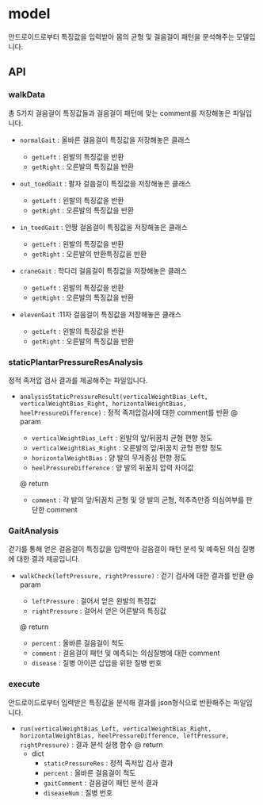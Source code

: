 # model
 
  안드로이드로부터 특징값을 입력받아 몸의 균형 및 걸음걸이 패턴을 분석해주는 모델입니다.
  
## API

### walkData

 총 5가지 걸음걸이 특징값들과 걸음걸이 패턴에 맞는 comment를 저장해놓은 파일입니다.
 
  - `normalGait` : 올바른 걸음걸이 특징값을 저장해놓은 클래스
    - `getLeft` : 왼발의 특징값을 반환
    - `getRight` : 오른발의 특징값을 반환
    
  - `out_toedGait` : 팔자 걸음걸이 특징값을 저장해놓은 클래스
    - `getLeft` : 왼발의 특징값을 반환
    - `getRight` : 오른발의 특징값을 반환
    
  - `in_toedGait` : 안짱 걸음걸이 특징값을 저장해놓은 클래스
    - `getLeft` : 왼발의 특징값을 반환
    - `getRight` : 오른발의 반환특징값을 반환
    
  - `craneGait` : 학다리 걸음걸이 특징값을 저장해놓은 클래스
    - `getLeft` : 왼발의 특징값을 반환
    - `getRight` : 오른발의 특징값을 반환
    
  - `elevenGait` :11자 걸음걸이 특징값을 저장해놓은 클래스
    - `getLeft` : 왼발의 특징값을 반환
    - `getRight` : 오른발의 특징값을 반환
  
  
### staticPlantarPressureResAnalysis

 정적 족저압 검사 결과를 제공해주는 파일입니다.
  
  - `analysisStaticPressureResult(verticalWeightBias_Left, verticalWeightBias_Right, horizontalWeightBias, heelPressureDifference)` : 정적 족저압검사에 대한 comment를 반환
    @ param
     - `verticalWeightBias_Left` : 왼발의 앞/뒤꿈치 균형 편향 정도
     - `verticalWeightBias_Right` : 오른발의 앞/뒤꿈치 균형 편향 정도
     - `horizontalWeightBias` : 양 발의 무게중심 편향 정도
     - `heelPressureDifference` : 양 발의 뒤꿈치 압력 차이값
   
    @ return
     - `comment` : 각 발의 앞/뒤꿈치 균형 및 양 발의 균형, 척추측만증 의심여부를 판단한 comment


### GaitAnalysis

 걷기를 통해 얻은 걸음걸이 특징값을 입력받아 걸음걸이 패턴 분석 및 예축된 의심 질병에 대한 결과 제공입니다.
  
  - `walkCheck(leftPressure, rightPressure)` : 걷기 검사에 대한 결과를 반환 
    @ param 
     - `leftPressure` : 걸어서 얻은 왼발의 특징값
     - `rightPressure` : 걸어서 얻은 어른발의 특징값
   
    @ return
     - `percent` : 올바른 걸음걸이 척도
     - `comment` : 걸음걸이 패턴 및 예측되는 의심질병에 대한 comment
     - `disease` : 질병 아이콘 삽입을 위한 질병 번호


### execute

 안드로이드로부터 입력받은 특징값을 분석해 결과를 json형식으로 반환해주는 파일입니다.
  
  - `run(verticalWeightBias_Left, verticalWeightBias_Right, horizontalWeightBias, heelPressureDifference, leftPressure, rightPressure)` : 결과 분석 실행 함수
   @ return
     - dict
       - `staticPressureRes` : 정적 족저압 검사 결과
       - `percent` : 올바른 걸음걸이 척도
       - `gaitComment` : 걸음걸이 패턴 분석 결과
       - `diseaseNum` : 질병 번호

